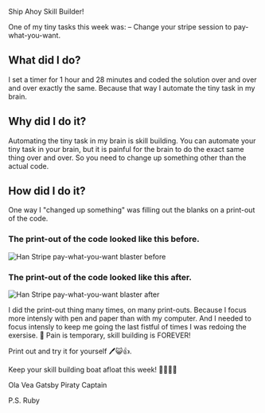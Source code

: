 Ship Ahoy Skill Builder!

One of my tiny tasks this week was:
– Change your stripe session to pay-what-you-want.

## What did I do?
I set a timer for 1 hour and 28 minutes and coded the solution over and over and over exactly the same. Because that way I automate the tiny task in my brain.


## Why did I do it?
Automating the tiny task in my brain is skill building. You can automate your tiny task in your brain, but it is painful for the brain to do the exact same thing over and over. So you need to change up something other than the actual code.

## How did I do it?
One way I "changed up something" was filling out the blanks on a print-out of the code.

### The print-out of the code looked like this before.

![Han Stripe pay-what-you-want blaster before](email-list-2021-2026/38-week/email_skill_builder_stripe_2.png)


### The print-out of the code looked like this after.

![Han Stripe pay-what-you-want blaster after](email-list-2021-2026/38-week/email_skill_builder_stripe_3.png)




I did the print-out thing many times, on many print-outs. Because I focus more intensly with pen and paper than with my computer. And I needed to focus intensly to keep me going the last fistful of times I was redoing the exersise. 😬 Pain is temporary, skill building is FOREVER!

Print out and try it for yourself 🖊️😺👍.

Keep your skill building boat afloat this week!
🔧⛵🏴‍☠️


Ola Vea
Gatsby Piraty Captain

P.S.
Ruby